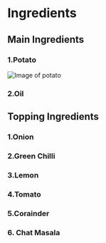 # Ingredients
## Main Ingredients
### 1.Potato
![Image of potato](https://media3.picsearch.com/is?8LwZKBsnWW1v0P_m6Atl966uMqJ_ot3n-VEZejgtTP4&height=264)
### 2.Oil
## Topping Ingredients
### 1.Onion
### 2.Green Chilli
### 3.Lemon
### 4.Tomato
### 5.Corainder
### 6. Chat Masala
